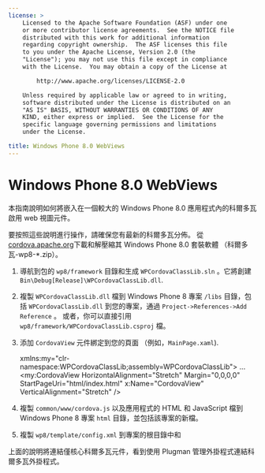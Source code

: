 ```yaml
---
license: >
    Licensed to the Apache Software Foundation (ASF) under one
    or more contributor license agreements.  See the NOTICE file
    distributed with this work for additional information
    regarding copyright ownership.  The ASF licenses this file
    to you under the Apache License, Version 2.0 (the
    "License"); you may not use this file except in compliance
    with the License.  You may obtain a copy of the License at

        http://www.apache.org/licenses/LICENSE-2.0

    Unless required by applicable law or agreed to in writing,
    software distributed under the License is distributed on an
    "AS IS" BASIS, WITHOUT WARRANTIES OR CONDITIONS OF ANY
    KIND, either express or implied.  See the License for the
    specific language governing permissions and limitations
    under the License.

title: Windows Phone 8.0 WebViews
---
```


# Windows Phone 8.0 WebViews

本指南說明如何將嵌入在一個較大的 Windows Phone 8.0 應用程式內的科爾多瓦啟用 web 視圖元件。

要按照這些說明進行操作，請確保您有最新的科爾多瓦分佈。 從[cordova.apache.org](http://cordova.apache.org)下載和解壓縮其 Windows Phone 8.0 套裝軟體 （科爾多瓦-wp8-*.zip）。

  1. 導航到包的 `wp8/framework` 目錄和生成 `WPCordovaClassLib.sln` 。它將創建`Bin\Debug[Release]\WPCordovaClassLib.dll`.

  2. 複製 `WPCordovaClassLib.dll` 檔到 Windows Phone 8 專案 `/libs` 目錄，包括 `WPCordovaClassLib.dll` 到您的專案，通過 `Project->References->Add Reference` 。 或者，你可以直接引用 `wp8/framework/WPCordovaClassLib.csproj` 檔。

  3. 添加 `CordovaView` 元件綁定到您的頁面 （例如，`MainPage.xaml`).
    
        xmlns:my="clr-namespace:WPCordovaClassLib;assembly=WPCordovaClassLib">
        ...
        <my:CordovaView HorizontalAlignment="Stretch" Margin="0,0,0,0" 
        StartPageUri="html/index.html" x:Name="CordovaView" VerticalAlignment="Stretch" />
        

  4. 複製 `common/www/cordova.js` 以及應用程式的 HTML 和 JavaScript 檔到 Windows Phone 8 專案 `html` 目錄，並包括該專案的新檔。

  5. 複製 `wp8/template/config.xml` 到專案的根目錄中和

上面的說明將連結僅核心科爾多瓦元件，看到使用 Plugman 管理外掛程式連結科爾多瓦外掛程式。